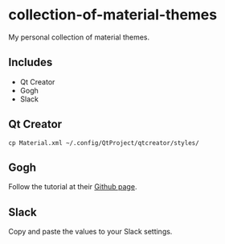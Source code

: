 # collection-of-material-themes
My personal collection of material themes.
## Includes
* Qt Creator
* Gogh
* Slack

## Qt Creator
`cp Material.xml ~/.config/QtProject/qtcreator/styles/`

## Gogh
Follow the tutorial at their [Github page](https://github.com/Mayccoll/Gogh).

## Slack
Copy and paste the values to your Slack settings.